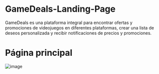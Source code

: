 # GameDeals-Landing-Page
GameDeals es una plataforma integral para encontrar ofertas y promociones de videojuegos en diferentes plataformas, crear una lista de deseos personalizada y recibir notificaciones de precios y promociones.

# Página principal
![image](https://user-images.githubusercontent.com/91223158/235663882-9244505e-73c8-4d47-8fc9-f607d30cc5e3.png)
